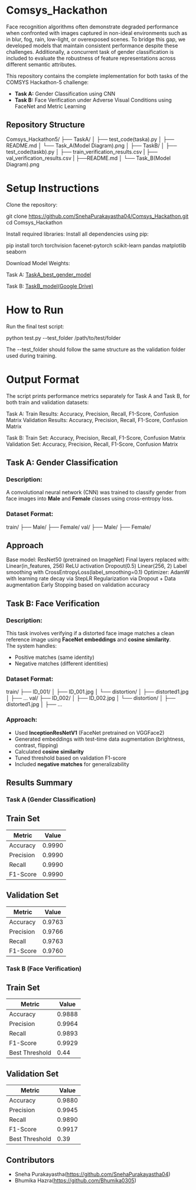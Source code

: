 # Comsys_Hackathon
Face recognition algorithms often demonstrate degraded performance when confronted with images captured in non-ideal environments such as in blur, fog, rain, low-light, or overexposed scenes. To bridge this gap, we developed models that maintain consistent performance despite these challenges. Additionally, a concurrent task of gender classification is included to evaluate the robustness of feature representations across different semantic attributes.


This repository contains the complete implementation for both tasks of the COMSYS Hackathon-5 challenge:

-  **Task A:** Gender Classification using CNN
-  **Task B:** Face Verification under Adverse Visual Conditions using FaceNet and Metric Learning


## Repository Structure

Comsys_Hackathon5/
├── TaskA/
│ ├── test_code(taska).py
│ ├── README.md
│ └── Task_A(Model Diagram).png
│
├── TaskB/
│ ├── test_code(taskb).py
│ ├── train_verification_results.csv
| ├── val_verification_results.csv
| ├──README.md
│ └── Task_B(Model Diagram).png


# Setup Instructions

Clone the repository:

git clone https://github.com/SnehaPurakayastha04/Comsys_Hackathon.git
cd Comsys_Hackathon

Install required libraries:
Install all dependencies using pip:

pip install torch torchvision facenet-pytorch scikit-learn pandas matplotlib seaborn

Download Model Weights:

Task A: [TaskA_best_gender_model](https://drive.google.com/file/d/1U5ym2yO7IDumm9TrDusCn8xZpxnTvuet/view?usp=drive_link])

Task B: [TaskB_model(Google Drive)](https://drive.google.com/file/d/1lrgSgV2Bado7IATlQJEHL5o3ENDaSL6m/view?usp=drive_link)


# How to Run

Run the final test script:

python test.py --test_folder /path/to/test/folder

The --test_folder should follow the same structure as the validation folder used during training.

# Output Format

The script prints performance metrics separately for Task A and Task B, for both train and validation datasets:

Task A:
Train Results: Accuracy, Precision, Recall, F1-Score, Confusion Matrix
Validation Results: Accuracy, Precision, Recall, F1-Score, Confusion Matrix

Task B:
Train Set: Accuracy, Precision, Recall, F1-Score, Confusion Matrix
Validation Set: Accuracy, Precision, Recall, F1-Score, Confusion Matrix

## Task A: Gender Classification

### Description:
A convolutional neural network (CNN) was trained to classify gender from face images into **Male** and **Female** classes using cross-entropy loss.

### Dataset Format:
train/
├── Male/
├── Female/
val/
├── Male/
├── Female/

## Approach
Base model: ResNet50 (pretrained on ImageNet)
Final layers replaced with:
Linear(in_features, 256)
ReLU activation
Dropout(0.5)
Linear(256, 2)
Label smoothing with CrossEntropyLoss(label_smoothing=0.1)
Optimizer: AdamW with learning rate decay via StepLR
Regularization via Dropout + Data augmentation
Early Stopping based on validation accuracy


## Task B: Face Verification

###  Description:
This task involves verifying if a distorted face image matches a clean reference image using **FaceNet embeddings** and **cosine similarity**.  
The system handles:
- Positive matches (same identity)
- Negative matches (different identities)

### Dataset Format:
train/
├── ID_001/
│ ├── ID_001.jpg
│ └── distortion/
│ ├── distorted1.jpg
│ ├── ...
val/
├── ID_002/
│ ├── ID_002.jpg
│ └── distortion/
│ ├── distorted1.jpg
│ ├── ...


### Approach:
- Used **InceptionResNetV1** (FaceNet pretrained on VGGFace2)
- Generated embeddings with test-time data augmentation (brightness, contrast, flipping)
- Calculated **cosine similarity**
- Tuned threshold based on validation F1-score
- Included **negative matches** for generalizability


##  Results Summary

### Task A (Gender Classification)

## Train Set
| Metric     | Value   |                             
|------------|---------|              
| Accuracy   | 0.9990  |             
| Precision  | 0.9990  |              
| Recall     | 0.9990  |              
| F1-Score   | 0.9990  | 

## Validation Set
| Metric     | Value   |
|------------|---------|
| Accuracy   | 0.9763  |
| Precision  | 0.9766  |
| Recall     | 0.9763  |
| F1-Score   | 0.9760  |

### Task B (Face Verification)

## Train Set                          
| Metric     | Value   |                             
|------------|---------|              
| Accuracy   | 0.9888  |             
| Precision  | 0.9964  |              
| Recall     | 0.9893  |              
| F1-Score   | 0.9929  |          
| Best Threshold | 0.44 |             

## Validation Set
| Metric     | Value   |
|------------|---------|
| Accuracy   | 0.9880  |
| Precision  | 0.9945  |
| Recall     | 0.9890  |
| F1-Score   | 0.9917  |
| Best Threshold | 0.39 |

## Contributors

- Sneha Purakayastha(https://github.com/SnehaPurakayastha04)
- Bhumika Hazra(https://github.com/Bhumika0305)













